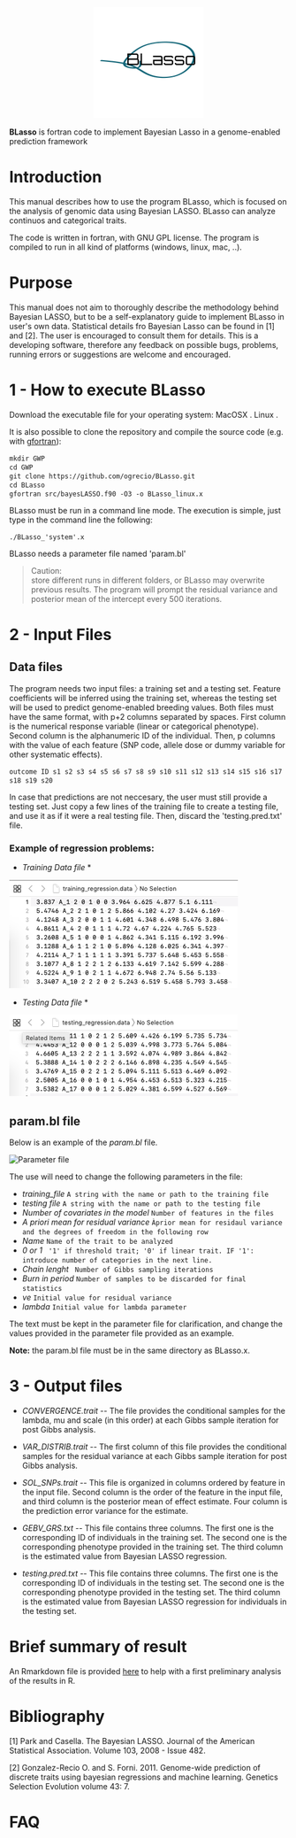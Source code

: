 
<p align="center">
  <img width="200" height="200" src="logo.png">
</p>

   **BLasso** is fortran code to implement Bayesian Lasso in a genome-enabled prediction framework


# Introduction
This manual describes how to use the program BLasso, which is focused on the analysis of genomic data using Bayesian LASSO. BLasso can analyze continuos and categorical traits. 

The code is written in fortran, with GNU GPL license. The program is compiled to run in all kind of platforms (windows, linux, mac, ..).


# Purpose
This manual does not aim to thoroughly describe the methodology behind Bayesian LASSO, but to be a self-explanatory guide to implement BLasso in user's own data. Statistical details fro Bayesian Lasso can be found in [1] and [2]. The user is encouraged to consult them for details. This is a developing software, therefore any feedback on possible bugs, problems, running errors or suggestions are welcome and encouraged.

# 1 - How to execute BLasso

Download the executable file for your operating system:
MacOSX .
Linux .

It is also possible to clone the repository and compile the source code (e.g. with [gfortran](https://gcc.gnu.org/wiki/GFortranBinaries)):
```
mkdir GWP
cd GWP
git clone https://github.com/ogrecio/BLasso.git
cd BLasso
gfortran src/bayesLASSO.f90 -O3 -o BLasso_linux.x

```

BLasso must be run in a command line mode. The execution is simple, just type in the command line the following:

```
./BLasso_'system'.x 
```

BLasso needs a parameter file named 'param.bl' 

>Caution:  
>  store different runs in different folders, or BLasso may overwrite previous results.
The program will prompt the residual variance and posterior mean of the intercept every 500 iterations.


# 2 - Input Files

## Data files
The program needs two input files: a training set and a testing set. Feature coefficients will be inferred using the training set, whereas the testing set will be used to predict genome-enabled breeding values. Both files must have the same format, with p+2 columns separated by spaces. First column is the numerical response variable (linear or categorical phenotype). Second column is the alphanumeric ID of the individual. Then, p columns with the value of each feature (SNP code, allele dose or dummy variable for other systematic effects). 

```
outcome ID s1 s2 s3 s4 s5 s6 s7 s8 s9 s10 s11 s12 s13 s14 s15 s16 s17 s18 s19 s20
```

In case that predictions are not neccesary, the user must still provide a testing set. Just copy a few lines of the training file to create a testing file, and use it as if it were a real testing file. Then, discard the 'testing.pred.txt' file.

### Example of regression problems:

* *Training Data file* *

![Training data set](training_cont.png)


* *Testing Data file* *

![Testing data set](testing_cont.png)



## param.bl file 
Below is an example of the *param.bl* file.

![Parameter file](param.bl)


The use will need to change the following parameters in the file:


- *training_file*     ```A string with the name or path to the training file``` 
- *testing file*       ```A string with the name or path to the testing file``` 
- *Number of covariates in the model*     ```Number of features in the files```
- *A priori mean for residual variance* ```Àprior mean for residaul variance and the degrees of freedom in the following row```
- *Name* ```Name of the trait to be analyzed```
- *0 or 1* ``` '1' if threshold trait; '0' if linear trait. IF '1': introduce number of categories in the next line.```
- *Chain lenght* ``` Number of Gibbs sampling iterations```
- *Burn in period* ```Number of samples to be discarded for final statistics```
- *ve* ```Initial value for residual variance```
- *lambda* ```Initial value for lambda parameter```

The text must be kept in the parameter file for clarification, and change the values provided in the parameter file provided as an example.


**Note:** the param.bl file must be in the same directory as BLasso.x.



# 3 - Output files


- *CONVERGENCE.trait* -- The file provides the conditional samples for the lambda, mu and scale (in this order) at each Gibbs sample iteration for post Gibbs analysis.

- *VAR_DISTRIB.trait* -- The first column of this file provides the conditional samples for the residual variance at each Gibbs sample iteration for post Gibbs analysis.

- *SOL_SNPs.trait* -- This file is organized in columns ordered by feature in the input file. Second column is the order of the feature in the input file, and third column is the posterior mean of effect estimate. Four column is the prediction error variance for the estimate.

- *GEBV_GRS.txt* -- This file contains three columns. The first one is the corresponding ID of individuals in the training set. The second one is the corresponding phenotype provided in the training set. The third column is the estimated value from Bayesian LASSO regression. 

- *testing.pred.txt* -- This file contains three columns. The first one is the corresponding ID of individuals in the testing set. The second one is the corresponding phenotype provided in the testing set. The third column is the estimated value from Bayesian LASSO regression for individuals in the testing set. 


# Brief summary of result

An Rmarkdown file is provided [here](BLasso_OutputSummary.Rmd) to help with a first preliminary analysis of the results in R.

# Bibliography

[1] Park and Casella. The Bayesian LASSO. Journal of the American Statistical Association. Volume 103, 2008 - Issue 482.

[2] Gonzalez-Recio O. and S. Forni. 2011. Genome-wide prediction of discrete traits using bayesian regressions and machine learning. Genetics Selection Evolution volume 43: 7.



# FAQ


 
